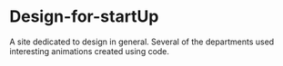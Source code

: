 # Design-for-startUp
A site dedicated to design in general. Several of the departments used interesting animations created using code.
